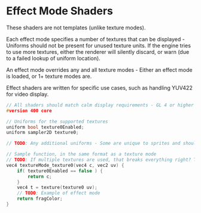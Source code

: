 
# Effect Mode Shaders

These shaders are not templates (unlike texture modes).

Each effect mode specifies a number of textures that can be displayed - Uniforms should not be present
for unused texture units. If the engine tries to use more textures, either the renderer will silently
discard, or warn (due to a failed lookup of uniform location).

An effect mode overrides any and all texture modes - Either an effect mode is loaded, or 1+ texture modes are.

Effect shaders are written for specific use cases, such as handling YUV422 for video display.

```c
// All shaders should match calm display requirements - GL 4 or higher
#version 400 core

// Uniforms for the supported textures
uniform bool texture0Enabled;
uniform sampler2D texture0;

// TODO: Any additional uniforms - Some are unique to sprites and shouldn't be relied upon!

// Sample function, in the same format as a texture mode
// TODO: If multiple textures are used, that breaks everything right? Try and port colourdodge or something.
vec4 textureMode_texture0(vec4 c, vec2 uv) {
    if( texture0Enabled == false ) {
        return c;
    }
    vec4 t = texture(texture0 uv);
    // TODO: Example of effect mode
    return fragColor;
}
```
